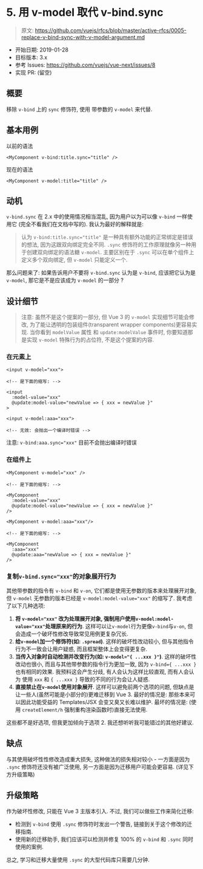 # 5. 用 v-model 取代 v-bind.sync

> 原文: <https://github.com/vuejs/rfcs/blob/master/active-rfcs/0005-replace-v-bind-sync-with-v-model-argument.md>

- 开始日期: 2019-01-28
- 目标版本: 3.x
- 参考 Issues: https://github.com/vuejs/vue-next/issues/8
- 实现 PR: (留空)

## 概要

移除 `v-bind` 上的 `sync` 修饰符, 使用 带参数的 `v-model` 来代替. 

## 基本用例

以前的语法

``` vue
<MyComponent v-bind:title.sync="title" />
```

现在的语法

``` vue
<MyComponent v-model:title="title" />
```

## 动机

`v-bind.sync` 在 2.x 中的使用情况相当混乱, 因为用户以为可以像 `v-bind` 一样使用它 (完全不看我们在文档中写的). 我认为最好的解释就是: 

> 认为 `v-bind:title.sync="title"` 是一种具有额外功能的正常绑定是错误的想法, 因为这跟双向绑定完全不同. `.sync` 修饰符的工作原理就像另一种用于创建双向绑定的语法糖 `v-model`. 
> 主要区别在于 `.sync` 可以在单个组件上定义多个双向绑定, 但 `v-model` 只能定义一个. 

那么问题来了: 如果告诉用户不要将 `v-bind.sync` 认为是 `v-bind`, 应该把它认为是 `v-model`, 那它是不是应该成为 `v-model` 的一部分 ?

## 设计细节

> 注意: 虽然不是这个提案的一部分, 但 Vue 3 的 `v-model` 实现细节可能会修改, 为了能让透明的包装组件(transparent wrapper components)更容易实现. 
> 当你看到 `modelValue` 属性 和 `update:modelValue` 事件时, 你要知道那是实现 `v-model` 特殊行为的占位符, 不是这个提案的内容. 

### 在元素上

``` vue
<input v-model="xxx">

<!-- 是下面的缩写: -->

<input
  :model-value="xxx"
  @update:model-value="newValue => { xxx = newValue }"
>
```

``` vue
<input v-model:aaa="xxx">

<!-- 无效: 会抛出一个编译时错误 -->
```

注意: `v-bind:aaa.sync="xxx"` 目前不会抛出编译时错误

### 在组件上

``` vue
<MyComponent v-model="xxx" />

<!-- 是下面的缩写: -->

<MyComponent
  :model-value="xxx"
  @update:model-value="newValue => { xxx = newValue }"
/>
```

``` vue
<MyComponent v-model:aaa="xxx"/>

<!-- 是下面的缩写: -->

<MyComponent
  :aaa="xxx"
  @update:aaa="newValue => { xxx = newValue }"
/>
```

### 复制`v-bind.sync="xxx"`的对象展开行为

其他带参数的指令有 `v-bind` 和 `v-on`, 它们都是使用无参数的版本来处理展开对象, 但 `v-model` 无参数的版本已经是 `v-model:model-value="xxx"` 的缩写了. 
我考虑了以下几种选项: 

1. **将 `v-model="xxx"` 改为处理展开对象, 强制用户使用`v-model:model-value="xxx"`处理原来的行为**. 这样可以让`v-model`行为更像`v-bind`与`v-on`, 但会造成一个破坏性修改导致常见用例更复杂冗长. 
2. **给`v-model`加一个修饰符(如: `.spread`)**. 这样的破坏性改动较小, 但与其他指令行为不一致会让用户疑惑, 而且框架整体上会变得更复杂. 
3. **当传入对象时自动检测并改变行为(如: `v-model="{ ...xxx }"`)**. 这样的破坏性改动也很小, 而且与其他带参数的指令行为更加一致, 因为 `v-bind={ ...xxx }` 也有相同的效果. 
   我预料这会产生分歧, 有人会认为这样比较直观, 而有人会认为 使用 `xxx` 和 `{ ...xxx }` 导致的不同的行为会让人疑惑. 
4. **直接禁止在`v-model`使用对象展开**. 这样可以避免前两个选项的问题, 但缺点是让一些人(虽然可能是小部分的)更难迁移到 Vue 3. 
   最好的情况是: 那些本来可以因此功能受益的 Templates/JSX 会变又臭又长难以维护. 最坏的情况是: (使用 `createElement/h` 强制重构渲染函数时)直接无法使用.

这些都不是好选项, 但我更加倾向于选项 2. 我还想听听我可能错过的其他好建议. 

## 缺点
与其使用破坏性性修改造成重大损失, 这种做法的损失相对较小 - 一方面是因为 `.sync` 修饰符还没有被广泛使用, 另一方面是因为迁移用户可能会更容易. (详见下方升级策略)

## 升级策略

作为破坏性修改, 只能在 Vue 3 主版本引入. 不过, 我们可以做些工作来简化迁移: 

- 检测到 `v-bind` 使用 `.sync` 修饰符时发出一个警告, 链接到关于这个修改的迁移指南. 
- 使用新的迁移助手, 我们应该可以检测并修复 100% 的 `v-bind` 和 `.sync` 同时使用的案例.

总之, 学习和迁移大量使用 `.sync` 的大型代码库只需要几分钟. 

